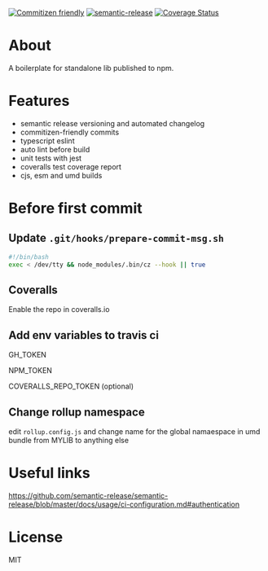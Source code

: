 [![Commitizen friendly](https://img.shields.io/badge/commitizen-friendly-brightgreen.svg)](http://commitizen.github.io/cz-cli/)
[![semantic-release](https://img.shields.io/badge/%20%20%F0%9F%93%A6%F0%9F%9A%80-semantic--release-e10079.svg)](https://github.com/semantic-release/semantic-release)
[![Coverage Status](https://coveralls.io/repos/github/stopyransky/npm-publish-boilerplate/badge.svg?branch=master)](https://coveralls.io/github/stopyransky/npm-publish-boilerplate?branch=master)

# About

A boilerplate for standalone lib published to npm.

# Features

- semantic release versioning and automated changelog
- commitizen-friendly commits
- typescript eslint
- auto lint before build
- unit tests with jest
- coveralls test coverage report
- cjs, esm and umd builds

# Before first commit

## Update `.git/hooks/prepare-commit-msg.sh`

```sh
#!/bin/bash
exec < /dev/tty && node_modules/.bin/cz --hook || true
```

## Coveralls

Enable the repo in coveralls.io

## Add env variables to travis ci

GH_TOKEN

NPM_TOKEN

COVERALLS_REPO_TOKEN (optional)

## Change rollup namespace

edit `rollup.config.js` and change name for the global namaespace in umd bundle from MYLIB to anything else

# Useful links

https://github.com/semantic-release/semantic-release/blob/master/docs/usage/ci-configuration.md#authentication

# License

MIT
